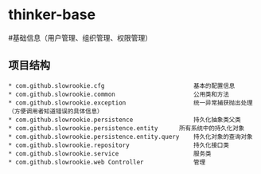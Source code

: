 # thinker-base
#基础信息（用户管理、组织管理、权限管理）
## 项目结构 
	* com.github.slowrookie.cfg    						基本的配置信息
	* com.github.slowrookie.common 						公用类和方法
	* com.github.slowrookie.exception 					统一异常捕获抛出处理（方便调用者知道错误的具体信息）
	* com.github.slowrookie.persistence 				持久化抽象类父类
	* com.github.slowrookie.persistence.entity 		所有系统中的持久化对象
	* com.github.slowrookie.persistence.entity.query 	持久化对象的查询对象
	* com.github.slowrookie.repository 					持久化接口类
	* com.github.slowrookie.service 					服务类
	* com.github.slowrookie.web Controller				管理
 
